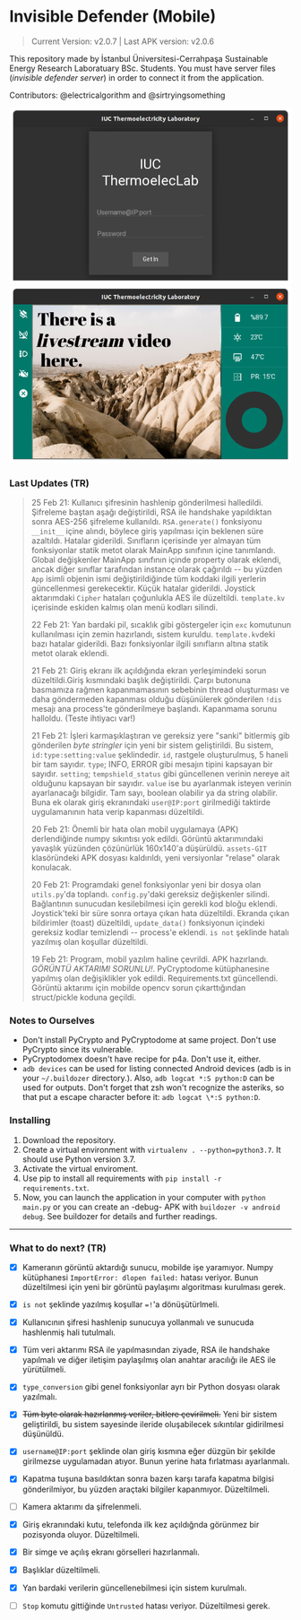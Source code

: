 # Invisible Defender (Mobile)

> Current Version: v2.0.7 | Last APK version: v2.0.6

This repository made by İstanbul Üniversitesi-Cerrahpaşa Sustainable Energy Research Laboratuary BSc. Students. You must have server files (_invisible defender server_) in order to connect it from the application.

Contributors: @electricalgorithm and @sirtryingsomething

![Login Panel](https://github.com/electricalgorithm/invisible-defender/blob/main/assets-GIT/loginPanel.png?raw=true)
![Control Panel](https://github.com/electricalgorithm/invisible-defender/blob/main/assets-GIT/controlPanel.png?raw=true)

### Last Updates (TR)

> 25 Feb 21: Kullanıcı şifresinin hashlenip gönderilmesi halledildi. Şifreleme baştan aşağı değiştirildi, RSA ile handshake yapıldıktan sonra AES-256 şifreleme kullanıldı. `RSA.generate()` fonksiyonu `__init__` içine alındı, böylece giriş yapılması için beklenen süre azaltıldı. Hatalar giderildi. Sınıfların içerisinde yer almayan tüm fonksiyonlar statik metot olarak MainApp sınıfının içine tanımlandı. Global değişkenler MainApp sınıfının içinde property olarak eklendi, ancak diğer sınıflar tarafından instance olarak çağırıldı -- bu yüzden `App` isimli objenin ismi değiştirildiğinde tüm koddaki ilgili yerlerin güncellenmesi gerekecektir. Küçük hatalar giderildi. Joystick aktarımdaki `Cipher` hataları çoğunlukla AES ile düzeltildi. `template.kv` içerisinde eskiden kalmış olan menü kodları silindi.
>
> 22 Feb 21: Yan bardaki pil, sıcaklık gibi göstergeler için `exc` komutunun kullanılması için zemin hazırlandı, sistem kuruldu. `template.kv`deki bazı hatalar giderildi. Bazı fonksiyonlar ilgili sınıfların altına statik metot olarak eklendi.
>
> 21 Feb 21: Giriş ekranı ilk açıldığında ekran yerleşimindeki sorun düzeltildi.Giriş kısmındaki başlık değiştirildi. Çarpı butonuna basmamıza rağmen kapanmamasının sebebinin thread oluşturması ve daha göndermeden kapanması olduğu düşünülerek gönderilen `!dis` mesajı ana process'te gönderilmeye başlandı. Kapanmama sorunu halloldu. (Teste ihtiyacı var!) 
>
> 21 Feb 21: İşleri karmaşıklaştıran ve gereksiz yere "sanki" bitlermiş gib gönderilen _byte stringler_ için yeni bir sistem geliştirildi. Bu sistem, `id:type:setting:value` şeklindedir. `id`, rastgele oluşturulmuş, 5 haneli bir tam sayıdır. `type`; INFO, ERROR gibi mesajın tipini kapsayan bir sayıdır. `setting`; `tempshield_status` gibi güncellenen verinin nereye ait olduğunu kapsayan bir sayıdır. `value` ise bu ayarlanmak isteyen verinin ayarlanacağı bilgidir. Tam sayı, boolean olabilir ya da string olabilir. Buna ek olarak giriş ekranındaki `user@IP:port`  girilmediği taktirde uygulamanının hata verip kapanması düzeltildi.
>
> 20 Feb 21: Önemli bir hata olan mobil uygulamaya (APK) derlendiğinde numpy sıkıntısı yok edildi. Görüntü aktarımındaki yavaşlık yüzünden çözünürlük 160x140'a düşürüldü. `assets-GIT` klasöründeki APK dosyası kaldırıldı, yeni versiyonlar "relase" olarak konulacak.
>
> 20 Feb 21: Programdaki genel fonksiyonlar yeni bir dosya olan `utils.py`'da toplandı. `config.py`'daki gereksiz değişkenler silindi. Bağlantının sunucudan kesilebilmesi için gerekli kod bloğu eklendi. Joystick'teki bir süre sonra ortaya çıkan hata düzeltildi. Ekranda çıkan bildirimler (toast) düzeltildi, `update_data()` fonksiyonun içindeki gereksiz kodlar temizlendi -- process'e eklendi. `is not` şeklinde hatalı yazılmış olan koşullar düzeltildi.
>
> 19 Feb 21: Program, mobil yazılım haline çevrildi. APK hazırlandı. *GÖRÜNTÜ AKTARIMI SORUNLU!*. PyCryptodome kütüphanesine yapılmış olan değişiklikler yok edildi. Requirements.txt güncellendi. Görüntü aktarımı için mobilde opencv sorun çıkarttığından struct/pickle koduna geçildi.

### Notes to Ourselves
* Don't install PyCrypto and PyCryptodome at same project. Don't use PyCrypto since its vulnerable.
* PyCryptodomex doesn't have recipe for p4a. Don't use it, either.
* `adb devices` can be used for listing connected Android devices (adb is in your `~/.buildozer` directory.). Also, `adb logcat *:S python:D` can be used for outputs. Don't forget that zsh won't recognize the asteriks, so that put a escape character before it: `adb logcat \*:S python:D`.

### Installing
1. Download the repository.
2. Create a virtual environment with `virtualenv . --python=python3.7`. It should use Python version 3.7.
3. Activate the virtual enviroment.
4. Use pip to install all requirements with `pip install -r requirements.txt`.
5. Now, you can launch the application in your computer with `python main.py` or you can create an -debug- APK with `buildozer -v android debug`. See buildozer for details and further readings.

---

### What to do next? (TR)

- [x]  Kameranın görüntü aktardığı sunucu, mobilde işe yaramıyor. Numpy kütüphanesi `ImportError: dlopen failed:` hatası veriyor. Bunun düzeltilmesi için yeni bir görüntü paylaşımı algoritması kurulması gerek. 
- [x] `is not` şeklinde yazılmış koşullar `=!`'a dönüşütürlmeli.
- [x] Kullanıcının şifresi hashlenip sunucuya yollanmalı ve sunucuda hashlenmiş hali tutulmalı.
- [x] Tüm veri aktarımı RSA ile yapılmasından ziyade, RSA ile handshake yapılmalı ve diğer iletişim paylaşılmış olan anahtar aracılığı ile AES ile yürütülmeli.
- [x] `type_conversion` gibi genel fonksiyonlar ayrı bir Python dosyası olarak yazılmalı.
- [x] ~~Tüm byte olarak hazırlanmış veriler, bitlere çevirilmeli.~~ Yeni bir sistem geliştirildi, bu sistem sayesinde ileride oluşabilecek sıkıntılar gidirilmesi düşünüldü.
- [x] `username@IP:port` şeklinde olan giriş kısmına eğer düzgün bir şekilde girilmezse uygulamadan atıyor. Bunun yerine hata fırlatması ayarlanmalı.
- [x] Kapatma tuşuna basıldıktan sonra bazen karşı tarafa kapatma bilgisi gönderilmiyor, bu yüzden araçtaki bilgiler kapanmıyor. Düzeltilmeli.
- [ ] Kamera aktarımı da şifrelenmeli.
- [x] Giriş ekranındaki kutu, telefonda ilk kez açıldığnda görünmez bir pozisyonda oluyor. Düzeltilmeli.
- [x] Bir simge ve açılış ekranı görselleri hazırlanmalı.
- [x] Başlıklar düzeltilmeli.
- [x] Yan bardaki verilerin güncellenebilmesi için sistem kurulmalı.
- [ ] `Stop` komutu gittiğinde `Untrusted` hatası veriyor. Düzeltilmesi gerek.

